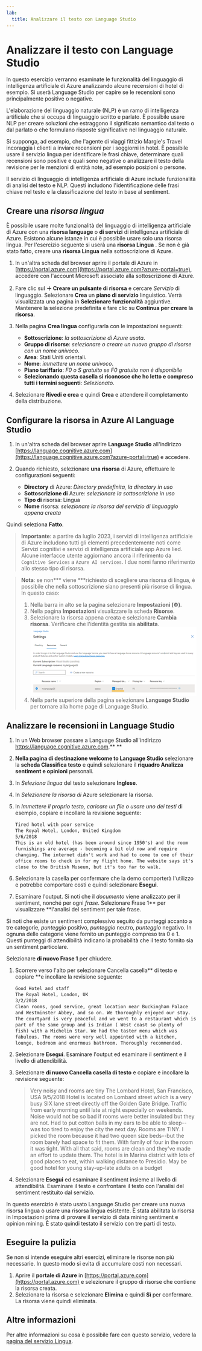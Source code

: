 ```yaml
---
lab:
  title: Analizzare il testo con Language Studio
---
```


# Analizzare il testo con Language Studio

In questo esercizio verranno esaminate le funzionalità del linguaggio di intelligenza artificiale di Azure analizzando alcune recensioni di hotel di esempio. Si userà Language Studio per capire se le recensioni sono principalmente positive o negative.

L'elaborazione del linguaggio naturale (NLP) è un ramo di intelligenza artificiale che si occupa di linguaggio scritto e parlato. È possibile usare NLP per creare soluzioni che estraggono il significato semantico dal testo o dal parlato o che formulano risposte significative nel linguaggio naturale.

Si supponga, ad esempio, che l'agente di viaggi fittizio Margie's Travel incoraggia i clienti a inviare recensioni per i soggiorni in hotel. È possibile usare il servizio lingua per identificare le frasi chiave, determinare quali recensioni sono positive e quali sono negative o analizzare il testo della revisione per le menzioni di entità note, ad esempio posizioni o persone.

Il servizio di linguaggio di intelligenza artificiale di Azure include funzionalità di analisi del testo e NLP. Questi includono l'identificazione delle frasi chiave nel testo e la classificazione del testo in base al sentiment.

## Creare una *risorsa lingua*

È possibile usare molte funzionalità del linguaggio di intelligenza artificiale di Azure con una **risorsa language** o **di servizi** di intelligenza artificiale di Azure. Esistono alcune istanze in cui è possibile usare solo una risorsa lingua. Per l'esercizio seguente si userà una **risorsa Lingua** . Se non è già stato fatto, creare una **risorsa Lingua** nella sottoscrizione di Azure.

1. In un'altra scheda del browser aprire il portale di Azure in [https://portal.azure.com](https://portal.azure.com?azure-portal=true), accedere con l'account Microsoft associato alla sottoscrizione di Azure.

1. Fare clic sul **&#65291; Creare un pulsante di risorsa** e cercare *Servizio* di linguaggio. Selezionare **Crea** un **piano di servizio** linguistico. Verrà visualizzata una pagina in **Selezionare funzionalità** aggiuntive. Mantenere la selezione predefinita e fare clic su **Continua per creare la risorsa**. 

1. Nella pagina **Crea lingua** configurarla con le impostazioni seguenti:
    - **Sottoscrizione**: *la sottoscrizione di Azure usata*.
    - **Gruppo di risorse**: *selezionare o creare un nuovo gruppo di risorse con un nome univoco*.
    - **Area**: Stati Uniti orientali.
    - **Nome**: *immettere un nome univoco*.
    - **Piano tariffario**: *F0 o S gratuito se F0 gratuito non è disponibile*
    - **Selezionando questa casella si riconosce che ho letto e compreso tutti i termini seguenti**: *Selezionato*.

1. Selezionare **Rivedi e crea** e quindi **Crea** e attendere il completamento della distribuzione.

## Configurare la risorsa in Azure AI Language Studio

1. In un'altra scheda del browser aprire **Language Studio** all'indirizzo [https://language.cognitive.azure.com](https://language.cognitive.azure.com?azure-portal=true) e accedere.

1. Quando richiesto, selezionare **una risorsa** di Azure, effettuare le configurazioni seguenti:
    - **Directory** di Azure: *Directory predefinita, la directory in uso*
    - **Sottoscrizione di** Azure: *selezionare la sottoscrizione in uso*
    - **Tipo di** risorsa: Lingua
    - **Nome** risorsa: *selezionare la risorsa del servizio di linguaggio appena creata*

Quindi seleziona **Fatto**.

> **Importante**: a partire da luglio 2023, i servizi di intelligenza artificiale di Azure includono tutti gli elementi precedentemente noti come Servizi cognitivi e servizi di intelligenza artificiale app Azure lied. Alcune interfacce utente aggiornano ancora il riferimento da `Cognitive Services` a `Azure AI services`. I due nomi fanno riferimento allo stesso tipo di risorsa.

> **Nota**: se non*** viene ***richiesto di scegliere una risorsa di lingua, è possibile che nella sottoscrizione siano presenti più risorse di lingua. In questo caso:
> 1. Nella barra in alto se la pagina selezionare **Impostazioni (&#9881;)**. 
> 1. Nella pagina **Impostazioni** visualizzare la scheda **Risorse**.
> 1. Selezionare la risorsa appena creata e selezionare **Cambia risorsa**. Verificare che l'identità gestita sia **abilitata**.
> ![Abilitare la risorsa della lingua.](media/analyze-text-language-service/language-resource-enabled.png)
> 1. Nella parte superiore della pagina selezionare **Language Studio** per tornare alla home page di Language Studio.

## Analizzare le recensioni in Language Studio

1. In un Web browser passare a Language Studio all'indirizzo [](https://language.cognitive.azure.com?azure-portal=true)https://language.cognitive.azure.com.** **

1. **Nella pagina di destinazione welcome to Language Studio** selezionare la **scheda Classifica testo** e quindi selezionare il **riquadro Analizza sentiment e opinioni** personali.

1. In *Seleziona lingua* del testo selezionare **Inglese**.

1. In *Selezionare la risorsa di* Azure selezionare la risorsa.

1. In *Immettere il proprio testo, caricare un file o usare uno dei testi* di esempio, copiare e incollare la revisione seguente:

    ```
    Tired hotel with poor service
    The Royal Hotel, London, United Kingdom
    5/6/2018
    This is an old hotel (has been around since 1950's) and the room furnishings are average - becoming a bit old now and require changing. The internet didn't work and had to come to one of their office rooms to check in for my flight home. The website says it's close to the British Museum, but it's too far to walk.
    ```

1. Selezionare la casella per confermare che la demo comporterà l'utilizzo e potrebbe comportare costi e quindi selezionare **Esegui**.

1. Esaminare l'output. Si noti che il *documento* viene analizzato per il sentiment, nonché per ogni *frase*. Selezionare Frase 1** per visualizzare **l'analisi del sentiment per tale frase. 

Si noti che esiste un sentiment complessivo seguito da punteggi accanto a tre categorie, *punteggio* positivo, *punteggio* neutro, *punteggio* negativo. In ognuna delle categorie viene fornito un punteggio compreso tra 0 e 1. Questi punteggi di attendibilità indicano la probabilità che il testo fornito sia un sentiment particolare. 

Selezionare **di nuovo Frase 1** per chiudere.

1. Scorrere verso l'alto per selezionare Cancella casella** di testo e copiare **e incollare la revisione seguente:

    ```
    Good Hotel and staff
    The Royal Hotel, London, UK
    3/2/2018
    Clean rooms, good service, great location near Buckingham Palace and Westminster Abbey, and so on. We thoroughly enjoyed our stay. The courtyard is very peaceful and we went to a restaurant which is part of the same group and is Indian ( West coast so plenty of fish) with a Michelin Star. We had the taster menu which was fabulous. The rooms were very well appointed with a kitchen, lounge, bedroom and enormous bathroom. Thoroughly recommended.
    ```
    
    
1. Selezionare **Esegui**. Esaminare l'output ed esaminare il sentiment e il livello di attendibilità.

1. Selezionare **di nuovo Cancella casella di testo** e copiare e incollare la revisione seguente:

    >Very noisy and rooms are tiny The Lombard Hotel, San Francisco, USA 9/5/2018 Hotel is located on Lombard street which is a very busy SIX lane street directly off the Golden Gate Bridge. Traffic from early morning until late at night especially on weekends. Noise would not be so bad if rooms were better insulated but they are not. Had to put cotton balls in my ears to be able to sleep--was too tired to enjoy the city the next day. Rooms are TINY. I picked the room because it had two queen size beds--but the room barely had space to fit them. With family of four in the room it was tight. With all that said, rooms are clean and they've made an effort to update them. The hotel is in Marina district with lots of good places to eat, within walking distance to Presidio. May be good hotel for young stay-up-late adults on a budget

1. Selezionare **Esegui** ed esaminare il sentiment insieme al livello di attendibilità. Esaminare il testo e confrontare il testo con l'analisi del sentiment restituito dal servizio.

In questo esercizio è stato usato Language Studio per creare una nuova risorsa lingua o usare una risorsa lingua esistente. È stata abilitata la risorsa in Impostazioni prima di provare il servizio di data mining sentiment e opinion mining. È stato quindi testato il servizio con tre parti di testo.

## Eseguire la pulizia

Se non si intende eseguire altri esercizi, eliminare le risorse non più necessarie. In questo modo si evita di accumulare costi non necessari.

1. Aprire il **portale di Azure** in [https://portal.azure.com](https://portal.azure.com) e selezionare il gruppo di risorse che contiene la risorsa creata.
1. Selezionare la risorsa e selezionare **Elimina** e quindi **Sì** per confermare. La risorsa viene quindi eliminata.

## Altre informazioni

Per altre informazioni su cosa è possibile fare con questo servizio, vedere la [pagina del servizio Lingua](https://learn.microsoft.com/azure/ai-services/language-service/overview).
